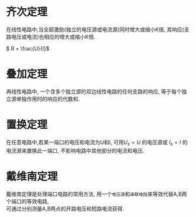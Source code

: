 # 齐次定理

在线性电路中,当全部激励(独立的电压源或电流源)同时增大或缩小K倍,
其响应(支路电压或电流)也相应的增大或缩小K倍.

$ R = \frac{U}{I}$

# 叠加定理

再线性电路中,
一个含多个独立源的双边线性电路的任何支路的响应,
等于每个独立源单独作用时的响应的代数和.

# 置换定理

在任意电路中,若某一端口的电压和电流为U和I,
可用$U_s = U$ 的电压源或 $I_s = I$ 的电流源来置换此一端口,
不影响电路中其他部分的电流和电压.

# 戴维南定理

戴维南定理是处理端口电路的常用方法, 
用一个`电压源`和`串联电阻`来等效代替A,B两个端口的等效电路,  
可通过分别测量A,B两点的开路电压和短路电流获得.  
